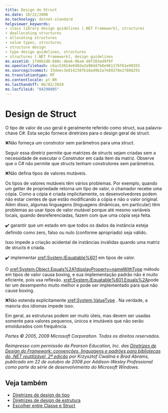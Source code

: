 ```yaml
---
title: Design de Struct
ms.date: 10/22/2008
ms.technology: dotnet-standard
helpviewer_keywords:
- class library design guidelines [.NET Framework], structures
- deallocating structures
- allocating structures
- value types, structures
- structure design
- type design guidelines, structures
- structures [.NET Framework], design guidelines
ms.assetid: 1f48b2d8-608c-4be6-9ba4-d8f203ed9f9f
ms.openlocfilehash: c6ac53014e048da3a90dd7b8e961176f61e90355
ms.sourcegitcommit: 33deec3e814238fb18a49b2a7e89278e27888291
ms.translationtype: MT
ms.contentlocale: pt-BR
ms.lasthandoff: 06/02/2020
ms.locfileid: "84290805"
---
```

# <a name="struct-design"></a>Design de Struct
O tipo de valor de uso geral é geralmente referido como struct, sua palavra-chave C#. Esta seção fornece diretrizes para o design geral de struct.

 ❌Não forneça um construtor sem parâmetros para uma struct.

 Seguir essa diretriz permite que matrizes de structs sejam criadas sem a necessidade de executar o Construtor em cada item da matriz. Observe que o C# não permite que structs tenham construtores sem parâmetros.

 ❌Não defina tipos de valores mutáveis.

 Os tipos de valores mutáveis têm vários problemas. Por exemplo, quando um getter de propriedade retorna um tipo de valor, o chamador recebe uma cópia. Como a cópia é criada implicitamente, os desenvolvedores podem não estar cientes de que estão modificando a cópia e não o valor original. Além disso, algumas linguagens (linguagens dinâmicas, em particular) têm problemas ao usar tipos de valor mutável porque até mesmo variáveis locais, quando desreferenciadas, fazem com que uma cópia seja feita.

 ✔️ garantir que um estado em que todos os dados da instância esteja definido como zero, falso ou nulo (conforme apropriado) seja válido.

 Isso impede a criação acidental de instâncias inválidas quando uma matriz de structs é criada.

 ✔️ implementar <xref:System.IEquatable%601> em tipos de valor.

 O <xref:System.Object.Equals%2A?displayProperty=nameWithType> método em tipos de valor causa boxing, e sua implementação padrão não é muito eficiente, pois usa reflexão. <xref:System.IEquatable%601.Equals%2A>pode ter um desempenho muito melhor e pode ser implementado para que não cause boxing.

 ❌Não estenda explicitamente <xref:System.ValueType> . Na verdade, a maioria dos idiomas impede isso.

 Em geral, as estruturas podem ser muito úteis, mas devem ser usadas somente para valores pequenos, únicos e imutáveis que não serão emoldurados com frequência.

 *Partes © 2005, 2009 Microsoft Corporation. Todos os direitos reservados.*

 *Reimpresso com permissão da Pearson Education, Inc. das [Diretrizes de Design do Framework: convenções, linguagens e padrões para bibliotecas do .NET reutilizável, 2ª edição](https://www.informit.com/store/framework-design-guidelines-conventions-idioms-and-9780321545619) por Krzysztof Cwalina e Brad Abrams, publicado em 22 de outubro de 2008 por Addison-Wesley Professional como parte da série de desenvolvimento do Microsoft Windows.*

## <a name="see-also"></a>Veja também

- [Diretrizes de design de tipo](type.md)
- [Diretrizes de design de estrutura](index.md)
- [Escolher entre Classe e Struct](choosing-between-class-and-struct.md)
